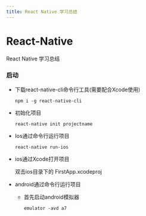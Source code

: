 ```yaml
---
title: React Native 学习总结
---
```


# React-Native

React Native 学习总结





### 启动

* 下载react-native-cli命令行工具(需要配合Xcode使用)

  ```shell
  npm i -g react-native-cli
  ```

* 初始化项目

  ```shell
  react-native init projectname
  ```

* Ios通过命令行运行项目

  ```shell
  react-native run-ios
  ```

* ios通过Xcode打开项目

  双击ios目录下的 FirstApp.xcodeproj

* android通过命令行运行项目

  * 首先启动android模拟器

    ```shell
    emulator -avd a7
    ```


